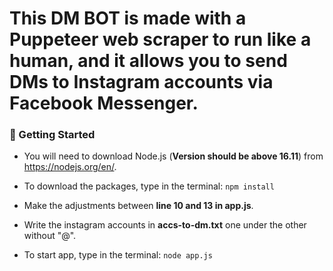 # This DM BOT is made with a Puppeteer web scraper to run like a human, and it allows you to send DMs to Instagram accounts via Facebook Messenger.

### 🔧 Getting Started

- You will need to download Node.js (**Version should be above 16.11**) from https://nodejs.org/en/.

- To download the packages, type in the terminal: `npm install `

- Make the adjustments between **line 10 and 13 in app.js**.

- Write the instagram accounts in **accs-to-dm.txt** one under the other without "@".

- To start app, type in the terminal: `node app.js `
